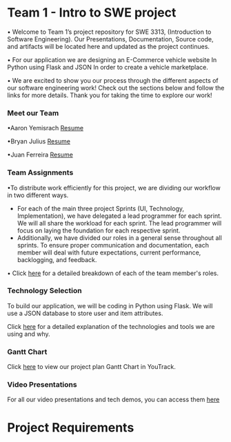 # Team 1 - Intro to SWE project

• Welcome to Team 1’s project repository for SWE 3313, (Introduction to Software Engineering). Our Presentations, Documentation, Source code, and artifacts will be located here and updated as the project continues.


• For our application we are designing an E-Commerce vehicle website In Python using Flask and JSON In order to create a vehicle marketplace. 

• We are excited to show you our process through the different aspects of our software engineering work! Check out the sections below and follow the links for more details. Thank you for taking the time to explore our work!

### Meet our Team

•Aaron Yemisrach   [Resume](Aaron_Resume.md)

•Bryan Julius      [Resume](Bryan_Resume.md)

•Juan Ferreira     [Resume](Juan_Resume.md)

### Team Assignments 
•To distribute work efficiently for this project, we are dividing our workflow in two different ways. 
- For each of the main three project Sprints (UI, Technology, Implementation), we have delegated a lead programmer for each sprint. We will all share the workload for each sprint. The lead programmer will focus on laying the foundation for each respective sprint.
- Additionally, we have divided our roles in a general sense throughout all sprints. To ensure proper communication and documentation, each member will deal with future expectations, current performance, backlogging, and feedback.

• Click [here](TeamAssignments.md) for a detailed breakdown of each of the team member's roles.

### Technology Selection
To build our application, we will be coding in Python using Flask. We will use a JSON database to store user and item attributes.

Click [here](Technology_Description.md) for a detailed explanation of the technologies and tools we are using and why.

### Gantt Chart

Click [here](https://motorsports.youtrack.cloud/gantt-charts/226-0) to view our project plan Gantt Chart in YouTrack.

### Video Presentations
For all our video presentations and tech demos, you can access them [here](Video_Presentations.md)

# Project Requirements


